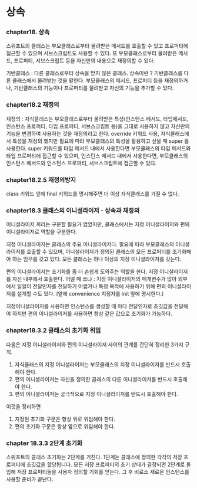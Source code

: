 # 상속
### chapter18. 상속

스위프트의 클래스는 부모클래스로부터 물려받은 메서드를 호출할 수 있고 프로퍼티에 접근할 수 있으며 서브스크립트도 사용할 수 있다. 또 부모클래스로부터 물려받은 메서드, 프로퍼티, 서브스크립트 등을 자신만의 내용으로 재정의할 수 있다.

기반클래스 : 다른 클래스로부터 상속을 받지 않은 클래스.
상속이란 ? 기반클래스를 다른 클래스에서 물려받는 것을 말한다. 부모클래스의 메서드, 프로퍼티 등을 재정의하거나, 기반클래스의 기능이나 프로퍼티를 물려받고 자신의 기능을 추가할 수 있다.

### chapter18.2 재정의
재정의 : 자식클래스는 부모클래스로부터 물려받은 특성(인스턴스 메서드, 타입메서드, 인스턴스 프로퍼티, 타입 프로퍼티, 서브스크립트 등)을 그대로 사용하지 않고 자신만의 기능을 변경하여 사용하는 것을 재정의라고 한다. override 키워드 사용, 자식클래스에서 특성을 재정의 했지만 필요에 따라 부모클래스의 특성을 활용하고 싶을 때 super 를 사용한다. super 키워드를 타입 메서드 내에서 사용한다면 부모클래스의 타입 메서드와 타입 프로퍼티에 접근할 수 있으며, 인스턴스 메서드 내에서 사용한다면, 부모클래스의 인스턴스 메서드와 인스턴스 프로퍼티, 서브스크립트에 접근할 수 있다. 
### chapter18.2.5 재정의방지
class 키워드 앞에 final 키워드를 명시해주면 더 이상 자식클래스를 가질 수 없다.

### chapter18.3 클래스의 이니셜라이저 - 상속과 재정의
이니셜라이저 끼리는 구분할 필요가 없었지만, 클래스에서는 지정 이니셜라이저와 편의 이니셜라이저로 역할을 구분한다.

지정 이니셜라이저는 클래스의 주요 이니셜라이저다. 필요에 따라 부모클래스의 이니셜라이저를 호출할 수 있으며, 이니셜라이저가 정의된 클래스의 모든 프로퍼티를 초기화해야 하는 임무를 갖고 있다. 모든 클래스는 하나 이상의 지정 이니셜라이저를 갖는다. 

편의 이니셜라이저는 초기화를 좀 더 손쉽게 도와주는 역할을 한다. 지정 이니셜라이저를 자신 내부에서 호출한다. 어떨 때 쓰냐 : 지정 이니셜라이저의 매개변수가 많아 외부에서 일일이 전달인자를 전달하기 어렵거나 특정 목적에 사용하기 위해 편의 이니셜라이저를 설계할 수도 있다. (앞에 convenience 지정자를 init 앞에 명시한다.)

지정이니셜라이저를 사용하면 인스턴스를 생성할 때 마다 전달인자로 초깃값을 전달해야 하지만 편의 이니셜라이저를 사용하면 항상 같은 값으로 초기화가 가능하다.

### chapter18.3.2 클래스의 초기화 위임
다음은 지정 이니셜라이저와 편의 이니셜라이저 사이의 관계를 간단히 정리한 3가지 규칙.

1. 자식클래스의 지정 이니셜라이저는 부모클래스의 지정 이니셜라이저를 반드시 호출해야 한다.
2. 편의 이니셜라이저는 자신을 정의한 클래스의 다른 이니셜라이저를 반드시 호출해야 한다.
3. 편의 이니셜라이저는 궁극적으로 지정 이니셜라이저를 반드시 호출해야 한다.

이것을 정리하면
1. 지정된 초기화 구문은 항상 위로 위임해야 한다.
2. 편의 초기화 구문은 항상 옆으로 위임해야 한다.
### chapter 18.3.3 2단계 초기화

스위프트의 클래스 초기화는 2단계를 거친다. 1단계는 클래스에 정의한 각각의 저장 프로퍼티에 초깃값을 할당됩니다. 모든 저장 프로퍼티의 초기 상태가 결정되면 2단계로 돌입해 저장 프로퍼티들을 사용자 정의할 기회를 얻는다. 그 후 비로소 새로운 인스턴스를 사용할 준비가 끝난다.

